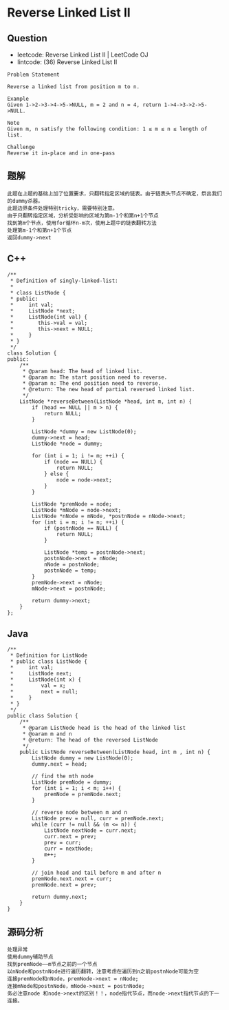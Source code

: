 # Reverse Linked List II

## Question

- leetcode: Reverse Linked List II | LeetCode OJ
- lintcode: (36) Reverse Linked List II

```
Problem Statement

Reverse a linked list from position m to n.

Example
Given 1->2->3->4->5->NULL, m = 2 and n = 4, return 1->4->3->2->5->NULL.

Note
Given m, n satisfy the following condition: 1 ≤ m ≤ n ≤ length of list.

Challenge
Reverse it in-place and in one-pass
```

## 题解

    此题在上题的基础上加了位置要求，只翻转指定区域的链表。由于链表头节点不确定，祭出我们的dummy杀器。
    此题边界条件处理特别tricky，需要特别注意。
    由于只翻转指定区域，分析受影响的区域为第m-1个和第n+1个节点
    找到第m个节点，使用for循环n-m次，使用上题中的链表翻转方法
    处理第m-1个和第n+1个节点
    返回dummy->next

## C++

    /**
     * Definition of singly-linked-list:
     *
     * class ListNode {
     * public:
     *     int val;
     *     ListNode *next;
     *     ListNode(int val) {
     *        this->val = val;
     *        this->next = NULL;
     *     }
     * }
     */
    class Solution {
    public:
        /**
         * @param head: The head of linked list.
         * @param m: The start position need to reverse.
         * @param n: The end position need to reverse.
         * @return: The new head of partial reversed linked list.
         */
        ListNode *reverseBetween(ListNode *head, int m, int n) {
            if (head == NULL || m > n) {
                return NULL;
            }
    
            ListNode *dummy = new ListNode(0);
            dummy->next = head;
            ListNode *node = dummy;
    
            for (int i = 1; i != m; ++i) {
                if (node == NULL) {
                    return NULL;
                } else {
                    node = node->next;
                }
            }
    
            ListNode *premNode = node;
            ListNode *mNode = node->next;
            ListNode *nNode = mNode, *postnNode = nNode->next;
            for (int i = m; i != n; ++i) {
                if (postnNode == NULL) {
                    return NULL;
                }
    
                ListNode *temp = postnNode->next;
                postnNode->next = nNode;
                nNode = postnNode;
                postnNode = temp;
            }
            premNode->next = nNode;
            mNode->next = postnNode;
    
            return dummy->next;
        }
    };

## Java

    /**
     * Definition for ListNode
     * public class ListNode {
     *     int val;
     *     ListNode next;
     *     ListNode(int x) {
     *         val = x;
     *         next = null;
     *     }
     * }
     */
    public class Solution {
        /**
         * @param ListNode head is the head of the linked list 
         * @oaram m and n
         * @return: The head of the reversed ListNode
         */
        public ListNode reverseBetween(ListNode head, int m , int n) {
            ListNode dummy = new ListNode(0);
            dummy.next = head;
    
            // find the mth node
            ListNode premNode = dummy;
            for (int i = 1; i < m; i++) {
                premNode = premNode.next;
            }
    
            // reverse node between m and n
            ListNode prev = null, curr = premNode.next;
            while (curr != null && (m <= n)) {
                ListNode nextNode = curr.next;
                curr.next = prev;
                prev = curr;
                curr = nextNode;
                m++;
            }
    
            // join head and tail before m and after n
            premNode.next.next = curr;
            premNode.next = prev;
    
            return dummy.next;
        }
    }

## 源码分析

    处理异常
    使用dummy辅助节点
    找到premNode——m节点之前的一个节点
    以nNode和postnNode进行遍历翻转，注意考虑在遍历到n之前postnNode可能为空
    连接premNode和nNode，premNode->next = nNode;
    连接mNode和postnNode，mNode->next = postnNode;
    务必注意node 和node->next的区别！！，node指代节点，而node->next指代节点的下一连接。